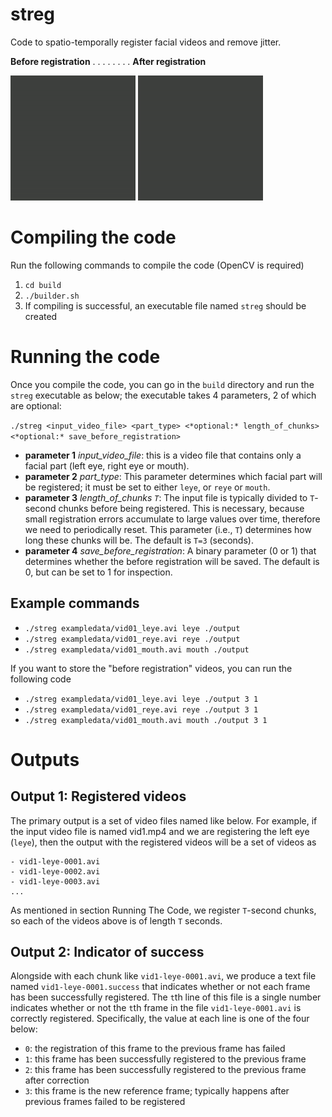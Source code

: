 # streg 

Code to spatio-temporally register facial videos and remove jitter.

**Before registration**         . . . . . . . .        **After registration**

![Before registration](build/exampleoutput/before_eye.gif "Before" ) ![After registration](build/exampleoutput/after_eye.gif "After")



# Compiling the code

Run the following commands to compile the code (OpenCV is required)
1. `cd build`
1. `./builder.sh`
1. If compiling is successful, an executable file named `streg` should be created


# Running the code

Once you compile the code, you can go in the `build` directory and run the `streg` executable as below; the executable takes 4 parameters, 2 of which are optional:

`./streg <input_video_file> <part_type> <*optional:* length_of_chunks> <*optional:* save_before_registration>`
- **parameter 1** *input_video_file*: this is a video file that contains only a facial part (left eye, right eye or mouth).
- **parameter 2** *part_type*: This parameter determines which facial part will be registered; it must be set to either `leye`, or `reye` or `mouth`.
- **parameter 3** *length_of_chunks `T`*: The input file is typically divided to `T`-second chunks before being registered. This is necessary, because small registration errors accumulate to large values over time, therefore we need to periodically reset. This parameter (i.e., `T`) determines how long these chunks will be. The default is `T=3` (seconds).
- **parameter 4** *save_before_registration*: A binary parameter (0 or 1) that determines whether the before registration will be saved. The default is 0, but can be set to 1 for inspection.


## Example commands

- `./streg exampledata/vid01_leye.avi leye ./output `
- `./streg exampledata/vid01_reye.avi reye ./output `
- `./streg exampledata/vid01_mouth.avi mouth ./output `

If you want to store the "before registration" videos, you can run the following code

- `./streg exampledata/vid01_leye.avi leye ./output 3 1`
- `./streg exampledata/vid01_reye.avi reye ./output 3 1`
- `./streg exampledata/vid01_mouth.avi mouth ./output 3 1`


# Outputs

## Output 1: Registered videos
The primary output is a set of video files named like below. For example, if the input video file is named vid1.mp4 and we are registering the left eye (`leye`), then the output with the registered videos will be a set of videos as
```
- vid1-leye-0001.avi
- vid1-leye-0002.avi
- vid1-leye-0003.avi
...
```
As mentioned in section Running The Code, we register `T`-second chunks, so each of the videos above is of length `T` seconds.

## Output 2: Indicator of success
Alongside with each chunk like `vid1-leye-0001.avi`, we produce a text file named `vid1-leye-0001.success` that indicates whether or not each frame has been successfully registered. The `t`th line of this file is a single number indicates whether or not the `t`th frame in the file `vid1-leye-0001.avi` is correctly registered. Specifically, the value at each line is one of the four below:

- `0`: the registration of this frame to the previous frame has failed
- `1`: this frame has been successfully registered to the previous frame
- `2`: this frame has been successfully registered to the previous frame after correction
- `3`: this frame is the new reference frame; typically happens after previous frames failed to be registered



